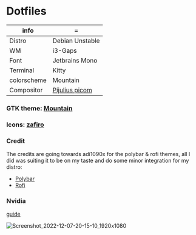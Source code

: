# Dotfiles


| info  | = |
| ------------- | ------------- |
| Distro | Debian Unstable |
| WM | i3-Gaps |
| Font | Jetbrains Mono |
| Terminal | Kitty |
| colorscheme | Mountain |
| Compositor |  [Pijulius picom](https://github.com/pijulius/picom) |


### GTK theme: [Mountain](https://github.com/mountain-theme/Mountain/)

### Icons: [zafiro](https://github.com/zayronxio/Zafiro-icons/releases)

### Credit
The credits are going towards adi1090x for the polybar & rofi themes, all I did was suiting it to be on my taste and do some minor integration for my distro:

* [Polybar](https://github.com/adi1090x/polybar-themes)
* [Rofi](https://github.com/adi1090x/rofi)

### Nvidia
[guide](https://packages.debian.org/sid/nvidia-driver)

![Screenshot_2022-12-07-20-15-10_1920x1080](https://user-images.githubusercontent.com/92778316/206264018-d3e51e2e-e175-4f5a-a109-cac7a53756e8.png)
